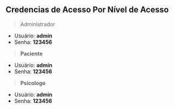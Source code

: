 ## Credencias de Acesso Por Nível de Acesso

> Administrador
* Usuário: <b>admin</b>
* Senha: <b>123456</b>

> <b>Paciente </b>

* Usuário: <b>admin</b>
* Senha: <b>123456</b>

> <b>Psícologo </b>
* Usuário: <b>admin</b>
* Senha: <b>123456</b>